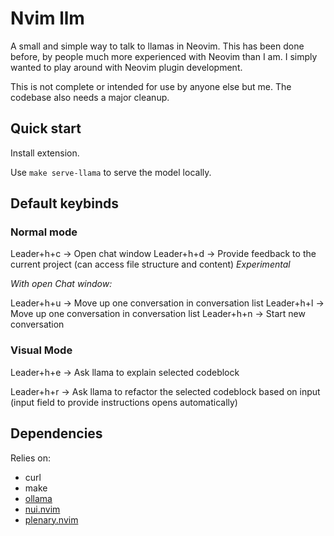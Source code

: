 # Nvim llm

A small and simple way to talk to llamas in Neovim.
This has been done before, by people much more experienced with Neovim than I am. I simply wanted to play around with Neovim plugin development.

This is not complete or intended for use by anyone else but me. The codebase also needs a major cleanup.

## Quick start

Install extension.

Use `make serve-llama` to serve the model locally.

## Default keybinds

### Normal mode

Leader+h+c -> Open chat window
Leader+h+d -> Provide feedback to the current project (can access file structure and content) _Experimental_

*With open Chat window:*

Leader+h+u -> Move up one conversation in conversation list
Leader+h+l -> Move up one conversation in conversation list
Leader+h+n -> Start new conversation

### Visual Mode

Leader+h+e -> Ask llama to explain selected codeblock 

Leader+h+r ->  Ask llama to refactor the selected codeblock based on input (input field to provide instructions opens automatically)


## Dependencies

Relies on:

- curl
- make
- [ollama](https://ollama.com/)
- [nui.nvim](https://github.com/MunifTanjim/nui.nvim/tree/main)
- [plenary.nvim](https://github.com/nvim-lua/plenary.nvim/)
